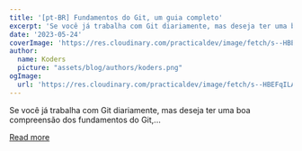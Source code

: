 ```yaml
---
title: '[pt-BR] Fundamentos do Git, um guia completo'
excerpt: 'Se você já trabalha com Git diariamente, mas deseja ter uma boa compreensão dos fundamentos do Git,...'
date: '2023-05-24'
coverImage: 'https://res.cloudinary.com/practicaldev/image/fetch/s--HBEFqILA--/c_imagga_scale,f_auto,fl_progressive,h_420,q_auto,w_1000/https://dev-to-uploads.s3.amazonaws.com/uploads/articles/4cvykxbu2dzpeu8y4zt5.png'
author:
  name: Koders
  picture: "assets/blog/authors/koders.png"
ogImage:
  url: 'https://res.cloudinary.com/practicaldev/image/fetch/s--HBEFqILA--/c_imagga_scale,f_auto,fl_progressive,h_420,q_auto,w_1000/https://dev-to-uploads.s3.amazonaws.com/uploads/articles/4cvykxbu2dzpeu8y4zt5.png'
---
```


Se você já trabalha com Git diariamente, mas deseja ter uma boa compreensão dos fundamentos do Git,...

[Read more](https://dev.to/leandronsp/pt-br-fundamentos-do-git-um-guia-completo-2djh)
